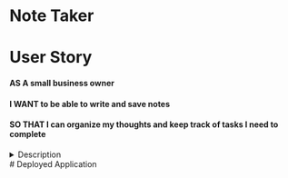 # Note Taker

# User Story 
#### AS A small business owner
#### I WANT to be able to write and save notes
#### SO THAT I can organize my thoughts and keep track of tasks I need to complete

<details><summary> Description</summary>
  <p>
# Description: 
## GIVEN a note-taking application
### WHEN I open the Note Taker
#### THEN I am presented with a landing page with a link to a notes page
### WHEN I click on the link to the notes page
#### THEN I am presented with a page with existing notes listed in the left-hand column, plus empty fields to enter a new note title and the note’s text in the right-hand column
### WHEN I enter a new note title and the note’s text
#### THEN a Save icon appears in the navigation at the top of the page
### WHEN I click on the Save icon
#### THEN the new note I have entered is saved and appears in the left-hand column with the other existing notes
### WHEN I click on an existing note in the list in the left-hand column
#### THEN that note appears in the right-hand column
### WHEN I click on the Write icon in the navigation at the top of the page
#### THEN I am presented with empty fields to enter a new note title and the note’s text in the right-hand column
  </p>
  </details>
# Deployed Application
